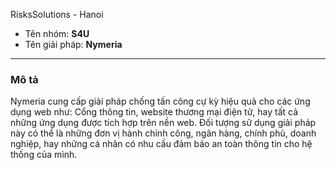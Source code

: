 RisksSolutions - Hanoi

- Tên nhóm: **S4U**
- Tên giải pháp: **Nymeria**

--------------------

### Mô tả


Nymeria cung cấp giải pháp chống tấn công cự kỳ hiệu quả cho các ứng dụng web như: Cổng thông tin, website thương mại điện tử, hay tất cả những ứng dụng được tích hợp trên nền web. Đối tượng sử dụng giải pháp này có thể là những đơn vị hành chính công, ngân hàng, chính phủ, doanh nghiệp, hay những cá nhân có nhu cầu đảm bảo an toàn thông tin cho hệ thống của mình.
